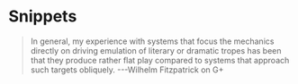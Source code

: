 Snippets
========

> In general, my experience with systems that focus the mechanics directly on
> driving emulation of literary or dramatic tropes has been that they produce
> rather flat play compared to systems that approach such targets obliquely.
> ---Wilhelm Fitzpatrick on G+
